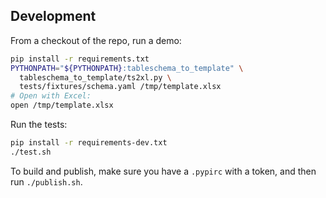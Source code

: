 ## Development

From a checkout of the repo, run a demo:
```sh
pip install -r requirements.txt
PYTHONPATH="${PYTHONPATH}:tableschema_to_template" \
  tableschema_to_template/ts2xl.py \
  tests/fixtures/schema.yaml /tmp/template.xlsx
# Open with Excel:
open /tmp/template.xlsx
```

Run the tests:
```sh
pip install -r requirements-dev.txt
./test.sh
```

To build and publish, make sure you have a `.pypirc` with a token,
and then run `./publish.sh`.